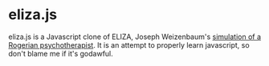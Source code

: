 # eliza.js

eliza.js is a Javascript clone of ELIZA, Joseph Weizenbaum's [simulation
of a Rogerian psychotherapist](http://en.wikipedia.org/wiki/ELIZA). It
is an attempt to properly learn javascript, so don't blame me if it's
godawful.
